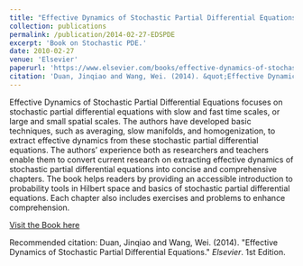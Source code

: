 ```yaml
---
title: "Effective Dynamics of Stochastic Partial Differential Equations"
collection: publications
permalink: /publication/2014-02-27-EDSPDE
excerpt: 'Book on Stochastic PDE.'
date: 2010-02-27
venue: 'Elsevier'
paperurl: 'https://www.elsevier.com/books/effective-dynamics-of-stochastic-partial-differential-equations/duan/978-0-12-800882-9f'
citation: 'Duan, Jinqiao and Wang, Wei. (2014). &quot;Effective Dynamics of Stochastic Partial Differential Equations.&quot; <i>Elsevier</i>. 1st Edition.'
---
```

Effective Dynamics of Stochastic Partial Differential Equations focuses on stochastic partial differential equations with slow and fast time scales, or large and small spatial scales. The authors have developed basic techniques, such as averaging, slow manifolds, and homogenization, to extract effective dynamics from these stochastic partial differential equations. The authors’ experience both as researchers and teachers enable them to convert current research on extracting effective dynamics of stochastic partial differential equations into concise and comprehensive chapters. The book helps readers by providing an accessible introduction to probability tools in Hilbert space and basics of stochastic partial differential equations. Each chapter also includes exercises and problems to enhance comprehension.

[Visit the Book here](https://www.elsevier.com/books/effective-dynamics-of-stochastic-partial-differential-equations/duan/978-0-12-800882-9)

Recommended citation: Duan, Jinqiao and Wang, Wei. (2014). "Effective Dynamics of Stochastic Partial Differential Equations." <i>Elsevier</i>. 1st Edition.
